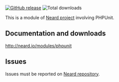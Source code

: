 [![GitHub release](https://img.shields.io/github/release/neard/module-phpunit.svg?style=flat-square)](https://github.com/neard/module-phpunit/releases/latest)
![Total downloads](https://img.shields.io/github/downloads/neard/module-phpunit/total.svg?style=flat-square)

This is a module of [Neard project](https://github.com/neard/neard) involving PHPUnit.

## Documentation and downloads

http://neard.io/modules/phpunit

## Issues

Issues must be reported on [Neard repository](https://github.com/neard/neard/issues).
